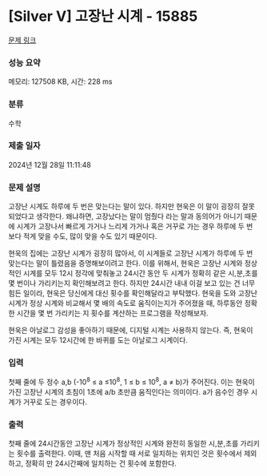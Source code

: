 # [Silver V] 고장난 시계 - 15885 

[문제 링크](https://www.acmicpc.net/problem/15885) 

### 성능 요약

메모리: 127508 KB, 시간: 228 ms

### 분류

수학

### 제출 일자

2024년 12월 28일 11:11:48

### 문제 설명

<p>고장난 시계도 하루에 두 번은 맞는다는 말이 있다. 하지만 현욱은 이 말이 굉장히 잘못되었다고 생각한다. 왜냐하면, 고장났다는 말이 멈췄다 라는 말과 동의어가 아니기 때문에 시계가 고장나서 빠르게 가거나 느리게 가거나 혹은 거꾸로 가는 경우 하루에 두 번 보다 적게 맞을 수도, 많이 맞을 수도 있기 때문이다.</p>

<p>현욱의 집에는 고장난 시계가 굉장히 많아서, 이 시계들로 고장난 시계가 하루에 두 번 맞는다는 말이 틀렸음을 증명해보이려고 한다. 이를 위해서, 현욱은 고장난 시계와 정상적인 시계를 모두 12시 정각에 맞춰놓고 24시간 동안 두 시계가 정확히 같은 시,분,초를 몇 번이나 가리키는지 확인해보려고 한다. 하지만 24시간 내내 이걸 보고 있는 건 너무 힘든 일이라, 현욱은 당신에게 대신 횟수를 확인해달라고 부탁했다. 현욱을 도와 고장난 시계가 정상 시계와 비교해서 몇 배의 속도로 움직이는지가 주어졌을 때, 하루동안 정확한 시간을 몇 번 가리키는 지 횟수를 계산하는 프로그램을 작성해보자.</p>

<p>현욱은 아날로그 감성을 좋아하기 때문에, 디지털 시계는 사용하지 않는다. 즉, 현욱이 가진 시계는 모두 12시간에 한 바퀴를 도는 아날로그 시계이다.</p>

### 입력 

 <p>첫째 줄에 두 정수 a,b (-10<sup>8</sup> ≤ a ≤10<sup>8</sup>, 1 ≤ b ≤ 10<sup>8</sup>, a ≠ b)가 주어진다. 이는 현욱이 가진 고장난 시계의 초침이 1초에 a/b 초만큼 움직인다는 의미이다. a가 음수인 경우 시계가 거꾸로 도는 경우이다.</p>

### 출력 

 <p>첫째 줄에 24시간동안 고장난 시계가 정상적인 시계와 완전히 동일한 시,분,초를 가리키는 횟수를 출력한다. 이때, 맨 처음 시작할 때 서로 일치하는 위치인 것은 횟수에서 제외하고, 정확히 만 24시간째에 일치하는 건 횟수에 포함한다.</p>

